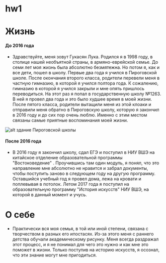 # hw1
# Жизнь

#### До 2016 года

+ Здравствуйте, меня зовут Гукасян Лука. Родился я в 1998 году, в столице нашей необъятной страны, в армяно-еврейской семье. До семи лет моя жизнь была абсолютно безмятежна. Но потом я, как и все дети, пошел в школу. Первые два года я учился в Пироговской школе. После окончания второго класса, родители перевели меня в частную гимназию, в которой я учился полтора года. К сожалению, гимназию в которой я учился закрыли и мне опять пришлось переводиться. На этот раз я попал в государственную школу №1263. В ней я провел два года и это было худшее время в моей жизни. После пятого класса, родители вытащили меня из этой клоаки и отправили меня обратно в Пироговскую школу, которую я закончил в 2016 году и до сих пор очень люблю. Именно с этим местом связаны самые приятные воспоминания моей жизни.

![alt здание Пироговской школы](https://ezhikezhik.ru/images/places/2roe8agim8-56c383377fed8_620_416.jpeg "фасад школы")

#### После 2016 года

+ В 2016 году я закончил школу, сдал ЕГЭ и поступил в НИУ ВШЭ на китайское отделение образовательной программы "Востоковедение" . Проучившись там один модуль, я понял, что это направление мне абсолютно не нравится и забрал документы, чтобы поступить заново в следующем году на другую программу. Оставшийся учебный год я провел дома, лежа на кровати и поплевывая в потолок. Летом 2017 года я поступил на образовательную программу "История искусств" НИУ ВШЭ, на которой в данный момент и учусь.

# О себе 

+ Практически вся моя семья, в той или иной степени, связана с творчеством в разных его ипостасях. Из-за этого меня с раннего детства обучали академическому рисунку. Меня всегда раздражал этот процесс, и я не понимал для чего это нужно и как мне это поможет в жизни. Только поступив на историю искусств, я осознал, что эти знание могут мне пригодиться.
